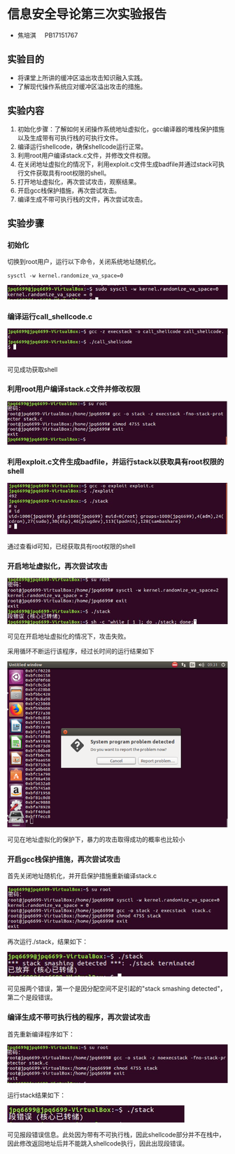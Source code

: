 # 信息安全导论第三次实验报告

+ 焦培淇 &nbsp; &nbsp; PB17151767

## 实验目的

+ 将课堂上所讲的缓冲区溢出攻击知识融入实践。
+ 了解现代操作系统应对缓冲区溢出攻击的措施。

## 实验内容

1. 初始化步骤：了解如何关闭操作系统地址虚拟化，gcc编译器的堆栈保护措施以及生成带有可执行栈的可执行文件。
2. 编译运行shellcode，确保shellcode运行正常。
3. 利用root用户编译stack.c文件，并修改文件权限。
4. 在关闭地址虚拟化的情况下，利用exploit.c文件生成badfile并通过stack可执行文件获取具有root权限的shell。
5. 打开地址虚拟化，再次尝试攻击，观察结果。
6. 开启gcc栈保护措施，再次尝试攻击。
7. 编译生成不带可执行栈的文件，再次尝试攻击。

## 实验步骤

### 初始化

切换到root用户，运行以下命令，关闭系统地址随机化。

    sysctl -w kernel.randomize_va_space=0
![关闭地址虚拟化](./images/1.jpg)

### 编译运行call_shellcode.c

![callshellcode](./images/call_shellcode.jpg)

可见成功获取shell

### 利用root用户编译stack.c文件并修改权限

![stack](./images/stack.jpg)

### 利用exploit.c文件生成badfile，并运行stack以获取具有root权限的shell

![task1](./images/task1.jpg)

通过查看id可知，已经获取具有root权限的shell

### 开启地址虚拟化，再次尝试攻击

![task2](./images/tasks2.jpg)

可见在开启地址虚拟化的情况下，攻击失败。

采用循环不断运行该程序，经过长时间的运行结果如下

![success](./images/loop_finish.png)

可见在地址虚拟化的保护下，暴力的攻击取得成功的概率也比较小

### 开启gcc栈保护措施，再次尝试攻击

首先关闭地址随机化，并开启保护措施重新编译stack.c

![task3](./images/task3.jpg)

再次运行./stack，结果如下：

![result](./images/task3_result.jpg)

可见报两个错误，第一个是因分配空间不足引起的"stack smashing detected"，第二个是段错误。

### 编译生成不带可执行栈的程序，再次尝试攻击

首先重新编译程序如下：

![tasks4](./images/task4.jpg)

运行stack结果如下：

![result](./images/task4_result.jpg)

可见报段错误信息。此处因为带有不可执行栈，因此shellcode部分并不在栈中，因此修改返回地址后并不能跳入shellcode执行，因此出现段错误。
